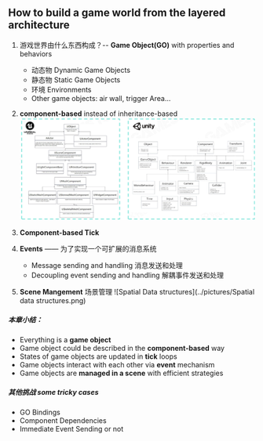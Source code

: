 ## How to build a game world from the layered architecture
1. 游戏世界由什么东西构成？-- **Game Object(GO)** with properties and behaviors
    - 动态物 Dynamic Game Objects
    - 静态物 Static Game Objects
    - 环境 Environments
    - Other game objects: air wall, trigger Area...

2. **component-based** instead of inheritance-based
   ![Component base in UE & Unity](../pictures/Component_base_in_UE&Unity.png)

3. **Component-based Tick**
   
4. **Events** —— 为了实现一个可扩展的消息系统
    - Message sending and handling 消息发送和处理
    - Decoupling event sending and handling 解耦事件发送和处理

5. **Scene Mangement** 场景管理
   ![Spatial Data structures](../pictures/Spatial data structures.png)

##### 本章小结：
   - Everything is a **game object**
   - Game object could be described in the **component-based** way
   - States of game objects are updated in **tick** loops
   - Game objects interact with each other via **event** mechanism
   - Game objects are **managed in a scene** with efficient strategies

##### 其他挑战 some tricky cases
   - GO Bindings
   - Component Dependencies
   - Immediate Event Sending or not

